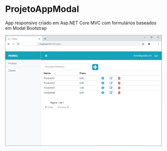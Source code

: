 # ProjetoAppModal
App responsivo criado em Asp.NET Core MVC com formulários baseados em Modal Bootstrap

![alt text](Projeto/wwwroot/images/01.png?raw=true "Title")

